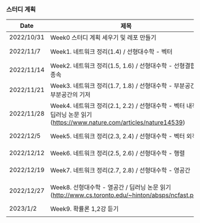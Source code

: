 
### 스터디 계획

| Date | 제목 | Tags |
| --- | --- | --- |
| 2022/10/31 | Week0 스터디 계획 세우기 및 레포 만들기 |  |
| 2022/11/7 | Week1. 네트워크 정리(1.4) / 선형대수학 - 벡터 | CS, Mathematics |
| 2022/11/14 | Week2. 네트워크 정리(1.5, 1.6) / 선형대수학 - 선형결합/종속 | CS, Mathematics |
| 2022/11/21 | Week3. 네트워크 정리(1.7, 1.8) / 선형대수학 - 부분공간/부분공간의 기저 | CS, Mathematics |
| 2022/11/28 | Week4. 네트워크 정리(2.1, 2.2) / 선형대수학 - 벡터 내적 / 딥러닝 논문 읽기(https://www.nature.com/articles/nature14539) | CS, Mathematics, AI |
| 2022/12/5 | Week5. 네트워크 정리(2.3, 2.4) / 선형대수학 - 벡터 외적 | CS, Mathematics |
| 2022/12/12 | Week6. 네트워크 정리(2.5, 2.6) / 선형대수학 - 행렬 | CS, Mathematics |
| 2022/12/19 | Week7. 네트워크 정리(2.7, 2.8) / 선형대수학 - 영공간 | CS, Mathematics |
| 2022/12/27 | Week8. 선형대수학 - 열공간 / 딥러닝 논문 읽기(http://www.cs.toronto.edu/~hinton/absps/ncfast.pdf) | CS, Mathematics, AI |
| 2023/1/2 | Week9. 확률론 1,2강 듣기 | Mathematics |
|  |  |  |
